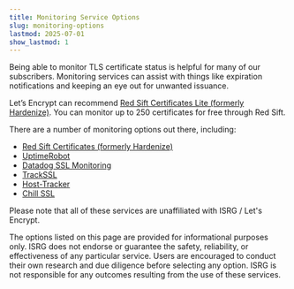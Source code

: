 ```yaml
---
title: Monitoring Service Options
slug: monitoring-options
lastmod: 2025-07-01
show_lastmod: 1
---
```


Being able to monitor TLS certificate status is helpful for many of our subscribers. Monitoring services can assist with things like expiration notifications and keeping an eye out for unwanted issuance.

Let’s Encrypt can recommend [Red Sift Certificates Lite (formerly Hardenize)](https://redsift.com/pulse-platform/certificates-lite). You can monitor up to 250 certificates for free through Red Sift.

There are a number of monitoring options out there, including:

* [Red Sift Certificates (formerly Hardenize)](https://redsift.com/pulse-platform/certificates-lite)
* [UptimeRobot](https://uptimerobot.com/ssl-monitoring/)
* [Datadog SSL Monitoring](https://www.datadoghq.com/monitoring/ssl-monitoring/)
* [TrackSSL](https://trackssl.com/)
* [Host-Tracker](https://www.host-tracker.com/)
* [Chill SSL](https://www.chillssl.com/)

Please note that all of these services are unaffiliated with ISRG / Let's Encrypt.

The options listed on this page are provided for informational purposes only. ISRG does not endorse or guarantee the safety, reliability, or effectiveness of any particular service. Users are encouraged to conduct their own research and due diligence before selecting any option. ISRG is not responsible for any outcomes resulting from the use of these services.

